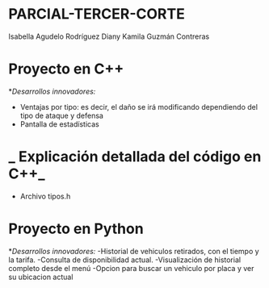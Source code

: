 # PARCIAL-TERCER-CORTE
Isabella Agudelo Rodríguez
Diany Kamila Guzmán Contreras

# Proyecto en C++
**Desarrollos innovadores:*
- Ventajas por tipo: es decir, el daño se irá modificando dependiendo del tipo de ataque y defensa
- Pantalla de estadísticas

# _ Explicación detallada del código en C++_

* Archivo tipos.h


# Proyecto en Python
**Desarrollos innovadores:*
-Historial de vehiculos retirados, con el tiempo y la tarifa.
-Consulta de disponibilidad actual.
-Visualización de historial completo desde el menú
-Opcion para buscar un vehiculo por placa y ver su ubicacion actual

